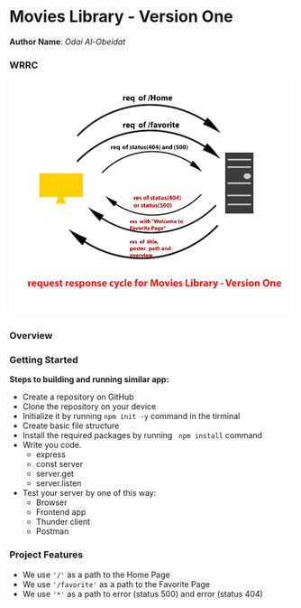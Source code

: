 # Movies Library -  Version One

**Author Name**: *Odai Al-Obeidat*

### WRRC
![Movies Library -WRRC](./Movie%20Data/Movies%20Library%20-%20WRRC.jpg)



### Overview

### Getting Started
**Steps to building and running similar app:**

- Create a repository on GitHub
- Clone the repository on your device
- Initialize it by running ```npm init -y``` command in the tirminal 
- Create basic file structure
- Install the required packages by running ```  npm install ``` command
- Write you code.
    - express
    - const server
    - server.get
    - server.listen
- Test your server by one of this way:
    - Browser
    - Frontend app
    - Thunder client
    - Postman
  

### Project Features

- We use ```'/'``` as a path to the Home Page
- We use ```'/favorite'``` as a path to the Favorite Page
-  We use ```'*'``` as a path to error (status 500) and error (status 404)
